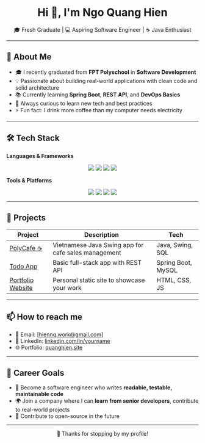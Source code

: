 <h1 align="center">Hi 👋, I'm Ngo Quang Hien</h1>
<p align="center">
  🎓 Fresh Graduate | 💻 Aspiring Software Engineer | ☕ Java Enthusiast
</p>

---

## 📌 About Me

- 🎓 I recently graduated from **FPT Polyschool** in **Software Development**
- 💡 Passionate about building real-world applications with clean code and solid architecture
- 📚 Currently learning **Spring Boot**, **REST API**, and **DevOps Basics**
- 🌱 Always curious to learn new tech and best practices
- ⚡ Fun fact: I drink more coffee than my computer needs electricity

---

## 🛠️ Tech Stack

**Languages & Frameworks**
<div align="center">
  <img src="https://img.shields.io/badge/Java-ED8B00?style=for-the-badge&logo=java&logoColor=white"/>
  <img src="https://img.shields.io/badge/Spring%20Boot-6DB33F?style=for-the-badge&logo=spring-boot&logoColor=white"/>
  <img src="https://img.shields.io/badge/MySQL-00758F?style=for-the-badge&logo=mysql&logoColor=white"/>
  <img src="https://img.shields.io/badge/JavaFX-2C54C7?style=for-the-badge&logoColor=white"/>
</div>

**Tools & Platforms**
<div align="center">
  <img src="https://img.shields.io/badge/IntelliJ IDEA-000000?style=for-the-badge&logo=intellij-idea&logoColor=white"/>
  <img src="https://img.shields.io/badge/Git-F05032?style=for-the-badge&logo=git&logoColor=white"/>
  <img src="https://img.shields.io/badge/GitHub-181717?style=for-the-badge&logo=github&logoColor=white"/>
  <img src="https://img.shields.io/badge/Maven-C71A36?style=for-the-badge&logo=apachemaven&logoColor=white"/>
</div>

---

## 📂 Projects

| Project | Description | Tech |
|--------|-------------|------|
| [PolyCafe ☕]([https://github.com/yourusername/PolyCafe](https://github.com/hien170108/PhanMemQuanLyBanHangPolyCafe)) | Vietnamese Java Swing app for cafe sales management | Java, Swing, SQL |
| [Todo App](https://github.com/yourusername/todoapp) | Basic full-stack app with REST API | Spring Boot, MySQL |
| [Portfolio Website](https://quanghien.site) | Personal static site to showcase your work | HTML, CSS, JS |

---

## 📫 How to reach me

- 📧 Email: [hiennq.work@gmail.com]
- 💼 LinkedIn: [linkedin.com/in/yourname](https://linkedin.com/in/quang-hien-ngo-741163369/)
- 🌐 Portfolio: [quanghien.site](https://quanghien.site)

---

## 🧭 Career Goals

- 🔭 Become a software engineer who writes **readable, testable, maintainable code**
- 🌍 Join a company where I can **learn from senior developers**, contribute to real-world projects
- 🧠 Contribute to open-source in the future

---

<p align="center">
  🚀 Thanks for stopping by my profile!
</p>
